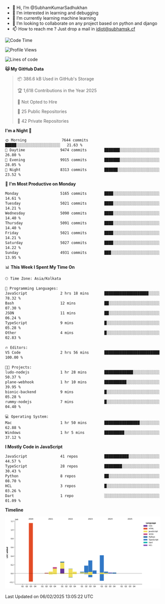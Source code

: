 - 👋 Hi, I’m @SubhamKumarSadhukhan
- 👀 I’m interested in learning and debugging
- 🌱 I’m currently learning machine learning
- 💞️ I’m looking to collaborate on any project based on python and django
- 📫 How to reach me ?
      Just drop a mail in idiot@subhamsk.cf

<!---
SubhamKumarSadhukhan/SubhamKumarSadhukhan is a ✨ special ✨ repository because its `README.md` (this file) appears on your GitHub profile.
You can click the Preview link to take a look at your changes.
--->


<!--START_SECTION:waka-->
![Code Time](http://img.shields.io/badge/Code%20Time-2%2C737%20hrs%2045%20mins-blue)

![Profile Views](http://img.shields.io/badge/Profile%20Views-0-blue)

![Lines of code](https://img.shields.io/badge/From%20Hello%20World%20I%27ve%20Written-2.8%20million%20lines%20of%20code-blue)

**🐱 My GitHub Data** 

> 📦 386.6 kB Used in GitHub's Storage 
 > 
> 🏆 1,618 Contributions in the Year 2025
 > 
> 🚫 Not Opted to Hire
 > 
> 📜 25 Public Repositories 
 > 
> 🔑 42 Private Repositories 
 > 
**I'm a Night 🦉** 

```text
🌞 Morning                7644 commits        █████░░░░░░░░░░░░░░░░░░░░   21.63 % 
🌆 Daytime                9474 commits        ███████░░░░░░░░░░░░░░░░░░   26.80 % 
🌃 Evening                9915 commits        ███████░░░░░░░░░░░░░░░░░░   28.05 % 
🌙 Night                  8313 commits        ██████░░░░░░░░░░░░░░░░░░░   23.52 % 
```
📅 **I'm Most Productive on Monday** 

```text
Monday                   5165 commits        ████░░░░░░░░░░░░░░░░░░░░░   14.61 % 
Tuesday                  5021 commits        ████░░░░░░░░░░░░░░░░░░░░░   14.21 % 
Wednesday                5090 commits        ████░░░░░░░░░░░░░░░░░░░░░   14.40 % 
Thursday                 5091 commits        ████░░░░░░░░░░░░░░░░░░░░░   14.40 % 
Friday                   5021 commits        ████░░░░░░░░░░░░░░░░░░░░░   14.21 % 
Saturday                 5027 commits        ████░░░░░░░░░░░░░░░░░░░░░   14.22 % 
Sunday                   4931 commits        ███░░░░░░░░░░░░░░░░░░░░░░   13.95 % 
```


📊 **This Week I Spent My Time On** 

```text
🕑︎ Time Zone: Asia/Kolkata

💬 Programming Languages: 
JavaScript               2 hrs 18 mins       ████████████████████░░░░░   78.32 % 
Bash                     12 mins             ██░░░░░░░░░░░░░░░░░░░░░░░   07.30 % 
JSON                     11 mins             ██░░░░░░░░░░░░░░░░░░░░░░░   06.24 % 
TypeScript               9 mins              █░░░░░░░░░░░░░░░░░░░░░░░░   05.28 % 
Other                    4 mins              █░░░░░░░░░░░░░░░░░░░░░░░░   02.83 % 

🔥 Editors: 
VS Code                  2 hrs 56 mins       █████████████████████████   100.00 % 

🐱‍💻 Projects: 
ludo-nodejs              1 hr 28 mins        █████████████░░░░░░░░░░░░   50.37 % 
plane-webhook            1 hr 10 mins        ██████████░░░░░░░░░░░░░░░   39.95 % 
bionic-backend           9 mins              █░░░░░░░░░░░░░░░░░░░░░░░░   05.28 % 
rummy-nodejs             7 mins              █░░░░░░░░░░░░░░░░░░░░░░░░   04.40 % 

💻 Operating System: 
Mac                      1 hr 50 mins        ████████████████░░░░░░░░░   62.88 % 
Windows                  1 hr 5 mins         █████████░░░░░░░░░░░░░░░░   37.12 % 
```

**I Mostly Code in JavaScript** 

```text
JavaScript               41 repos            ███████████░░░░░░░░░░░░░░   44.57 % 
TypeScript               28 repos            ████████░░░░░░░░░░░░░░░░░   30.43 % 
Python                   8 repos             ██░░░░░░░░░░░░░░░░░░░░░░░   08.70 % 
HCL                      3 repos             █░░░░░░░░░░░░░░░░░░░░░░░░   03.26 % 
Dart                     1 repo              ░░░░░░░░░░░░░░░░░░░░░░░░░   01.09 % 
```



**Timeline**

![Lines of Code chart](https://raw.githubusercontent.com/SubhamKumarSadhukhan/SubhamKumarSadhukhan/main/assets/bar_graph.png)


 Last Updated on 06/02/2025 13:05:22 UTC
<!--END_SECTION:waka-->
